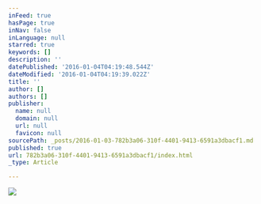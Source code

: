 ```yaml
---
inFeed: true
hasPage: true
inNav: false
inLanguage: null
starred: true
keywords: []
description: ''
datePublished: '2016-01-04T04:19:48.544Z'
dateModified: '2016-01-04T04:19:39.022Z'
title: ''
author: []
authors: []
publisher:
  name: null
  domain: null
  url: null
  favicon: null
sourcePath: _posts/2016-01-03-782b3a06-310f-4401-9413-6591a3dbacf1.md
published: true
url: 782b3a06-310f-4401-9413-6591a3dbacf1/index.html
_type: Article

---
```

![](https://the-grid-user-content.s3-us-west-2.amazonaws.com/e841e25d-e4b1-487c-b16d-673efae4dd11.png)